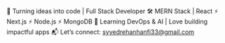 🚀 Turning ideas into code | Full Stack Developer
🛠 MERN Stack | React ⚡ Next.js ⚡ Node.js ⚡ MongoDB
🌱 Learning DevOps & AI | Love building impactful apps
📬 Let’s connect: syyedrehanhanfi33@gmail.com

